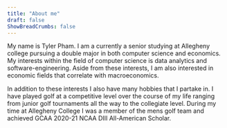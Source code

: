 ```yaml
---
title: "About me"
draft: false
ShowBreadCrumbs: false
---
```


My name is Tyler Pham. I am a currently a senior studying at Allegheny college
pursuing a double major in both computer science and economics.
My interests within the field of computer science is data analytics and
software-engineering. Aside from these interests, I am also interested in
economic fields that correlate with macroeconomics.

In addition to these interests I also have many hobbies that I partake in.
I have played golf at a competitive level over the course of my life ranging
from junior golf tournaments all the way to the collegiate level. During my
time at Allegheny College I was a member of the mens golf team and achieved
GCAA 2020-21 NCAA DIII All-American Scholar.
